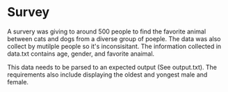 # Survey

A survery was giving to around 500 people to find the favorite animal between cats and dogs from a diverse group of poeple. The data was also collect by mutilple people so it's inconsisitant. The information collected in data.txt contains age, gender, and favorite anaimal.

This data needs to be parsed to an expected output (See output.txt). The requirements also include displaying the oldest and yongest male and female.
